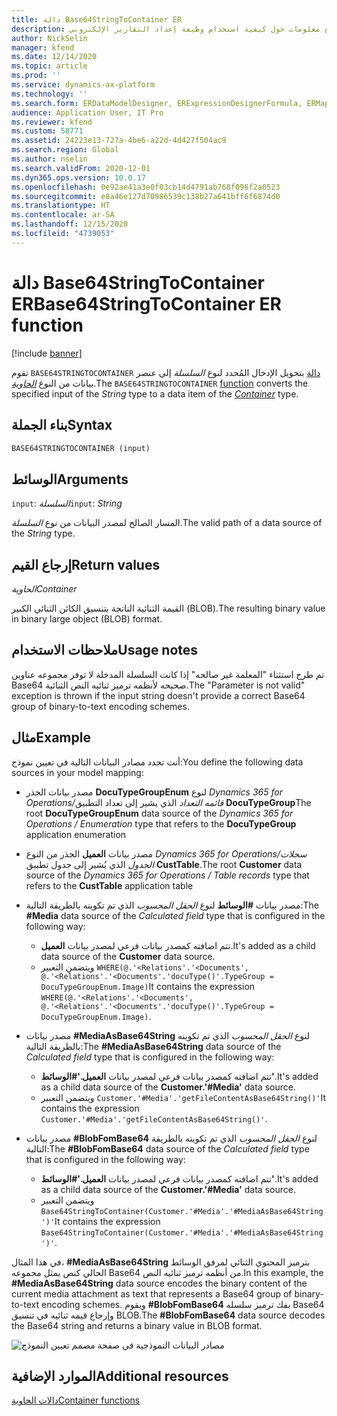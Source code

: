 ```yaml
---
title: دالة Base64StringToContainer ER
description: يوفر هذا الموضوع معلومات حول كيفية استخدام وظيفة إعداد التقارير الإلكتروني Base64StringToContainer (ER).
author: NickSelin
manager: kfend
ms.date: 12/14/2020
ms.topic: article
ms.prod: ''
ms.service: dynamics-ax-platform
ms.technology: ''
ms.search.form: ERDataModelDesigner, ERExpressionDesignerFormula, ERMappedFormatDesigner, ERModelMappingDesigner
audience: Application User, IT Pro
ms.reviewer: kfend
ms.custom: 58771
ms.assetid: 24223e13-727a-4be6-a22d-4d427f504ac9
ms.search.region: Global
ms.author: nselin
ms.search.validFrom: 2020-12-01
ms.dyn365.ops.version: 10.0.17
ms.openlocfilehash: 0e92ae41a3e0f03cb14d4791ab768f096f2a0523
ms.sourcegitcommit: e8a46e127d70986539c138b27a641bff6f6874d0
ms.translationtype: HT
ms.contentlocale: ar-SA
ms.lasthandoff: 12/15/2020
ms.locfileid: "4739053"
---
```

# <a name="base64stringtocontainer-er-function"></a><span data-ttu-id="8aa18-103">دالة Base64StringToContainer ER</span><span class="sxs-lookup"><span data-stu-id="8aa18-103">Base64StringToContainer ER function</span></span>

[!include [banner](../includes/banner.md)]

<span data-ttu-id="8aa18-104">تقوم `BASE64STRINGTOCONTAINER` [دالة](er-formula-language.md#functions) بتحويل الإدخال المُحدد لنوع *السلسلة* إلى عنصر بيانات من النوع *[الحاوية](er-functions-category-container.md)*.</span><span class="sxs-lookup"><span data-stu-id="8aa18-104">The `BASE64STRINGTOCONTAINER` [function](er-formula-language.md#functions) converts the specified input of the *String* type to a data item of the *[Container](er-functions-category-container.md)* type.</span></span>

## <a name="syntax"></a><span data-ttu-id="8aa18-105">بناء الجملة</span><span class="sxs-lookup"><span data-stu-id="8aa18-105">Syntax</span></span>

```vb
BASE64STRINGTOCONTAINER (input)
```

## <a name="arguments"></a><span data-ttu-id="8aa18-106">الوسائط</span><span class="sxs-lookup"><span data-stu-id="8aa18-106">Arguments</span></span>

<span data-ttu-id="8aa18-107">`input`: *السلسلة*</span><span class="sxs-lookup"><span data-stu-id="8aa18-107">`input`: *String*</span></span>

<span data-ttu-id="8aa18-108">المسار الصالح لمصدر البيانات من نوع *السلسلة*.</span><span class="sxs-lookup"><span data-stu-id="8aa18-108">The valid path of a data source of the *String* type.</span></span>

## <a name="return-values"></a><span data-ttu-id="8aa18-109">إرجاع القيم</span><span class="sxs-lookup"><span data-stu-id="8aa18-109">Return values</span></span>

<span data-ttu-id="8aa18-110">*الحاوية*</span><span class="sxs-lookup"><span data-stu-id="8aa18-110">*Container*</span></span>

<span data-ttu-id="8aa18-111">القيمة الثنائية الناتجة بتنسيق الكائن الثنائي الكبير (BLOB).</span><span class="sxs-lookup"><span data-stu-id="8aa18-111">The resulting binary value in binary large object (BLOB) format.</span></span>

## <a name="usage-notes"></a><span data-ttu-id="8aa18-112">ملاحظات الاستخدام</span><span class="sxs-lookup"><span data-stu-id="8aa18-112">Usage notes</span></span>

<span data-ttu-id="8aa18-113">تم طرح استثناء "المعلمة غير صالحه" إذا كانت السلسلة المدخلة لا توفر مجموعه عناوين Base64 صحيحه لأنظمه ترميز ثنائيه النص الثنائية.</span><span class="sxs-lookup"><span data-stu-id="8aa18-113">The "Parameter is not valid" exception is thrown if the input string doesn't provide a correct Base64 group of binary-to-text encoding schemes.</span></span>

## <a name="example"></a><span data-ttu-id="8aa18-114">مثال</span><span class="sxs-lookup"><span data-stu-id="8aa18-114">Example</span></span>

<span data-ttu-id="8aa18-115">أنت تحدد مصادر البيانات التالية في تعيين نموذج:</span><span class="sxs-lookup"><span data-stu-id="8aa18-115">You define the following data sources in your model mapping:</span></span>

- <span data-ttu-id="8aa18-116">مصدر بيانات الجذر **DocuTypeGroupEnum** لنوع *Dynamics 365 for Operations/قائمه التعداد* الذي يشير إلى تعداد التطبيق **DocuTypeGroup**</span><span class="sxs-lookup"><span data-stu-id="8aa18-116">The root **DocuTypeGroupEnum** data source of the *Dynamics 365 for Operations / Enumeration* type that refers to the **DocuTypeGroup** application enumeration</span></span>
- <span data-ttu-id="8aa18-117">مصدر بيانات **العميل** الجذر من النوع *Dynamics 365 for Operations/سجلات الجدول* الذي يُشير إلى جدول تطبيق **CustTable**.</span><span class="sxs-lookup"><span data-stu-id="8aa18-117">The root **Customer** data source of the *Dynamics 365 for Operations / Table records* type that refers to the **CustTable** application table</span></span>
- <span data-ttu-id="8aa18-118">مصدر بيانات **\#الوسائط** لنوع *الحقل المحسوب* الذي تم تكوينه بالطريقة التالية:</span><span class="sxs-lookup"><span data-stu-id="8aa18-118">The **\#Media** data source of the *Calculated field* type that is configured in the following way:</span></span>

    - <span data-ttu-id="8aa18-119">تتم اضافته كمصدر بيانات فرعي لمصدر بيانات **العميل**.</span><span class="sxs-lookup"><span data-stu-id="8aa18-119">It's added as a child data source of the **Customer** data source.</span></span>
    - <span data-ttu-id="8aa18-120">ويتضمن التعبير `WHERE(@.'<Relations'.'<Documents', @.'<Relations'.'<Documents'.'docuType()'.TypeGroup = DocuTypeGroupEnum.Image)`</span><span class="sxs-lookup"><span data-stu-id="8aa18-120">It contains the expression `WHERE(@.'<Relations'.'<Documents', @.'<Relations'.'<Documents'.'docuType()'.TypeGroup = DocuTypeGroupEnum.Image)`.</span></span>

- <span data-ttu-id="8aa18-121">مصدر بيانات **\#MediaAsBase64String** لنوع *الحقل المحسوب* الذي تم تكوينه بالطريقة التالية:</span><span class="sxs-lookup"><span data-stu-id="8aa18-121">The **\#MediaAsBase64String** data source of the *Calculated field* type that is configured in the following way:</span></span>

    - <span data-ttu-id="8aa18-122">تتم اضافته كمصدر بيانات فرعي لمصدر بيانات **العميل.'\#الوسائط'**.</span><span class="sxs-lookup"><span data-stu-id="8aa18-122">It's added as a child data source of the **Customer.'\#Media'** data source.</span></span>
    - <span data-ttu-id="8aa18-123">ويتضمن التعبير `Customer.'#Media'.'getFileContentAsBase64String()'`</span><span class="sxs-lookup"><span data-stu-id="8aa18-123">It contains the expression `Customer.'#Media'.'getFileContentAsBase64String()'`.</span></span>

- <span data-ttu-id="8aa18-124">مصدر بيانات **\#BlobFomBase64** لنوع *الحقل المحسوب* الذي تم تكوينه بالطريقة التالية:</span><span class="sxs-lookup"><span data-stu-id="8aa18-124">The **\#BlobFomBase64** data source of the *Calculated field* type that is configured in the following way:</span></span>

    - <span data-ttu-id="8aa18-125">تتم اضافته كمصدر بيانات فرعي لمصدر بيانات **العميل.'\#الوسائط'**.</span><span class="sxs-lookup"><span data-stu-id="8aa18-125">It's added as a child data source of the **Customer.'\#Media'** data source.</span></span>
    - <span data-ttu-id="8aa18-126">ويتضمن التعبير `Base64StringToContainer(Customer.'#Media'.'#MediaAsBase64String')'`</span><span class="sxs-lookup"><span data-stu-id="8aa18-126">It contains the expression `Base64StringToContainer(Customer.'#Media'.'#MediaAsBase64String')'`.</span></span>

<span data-ttu-id="8aa18-127">في هذا المثال، **\#MediaAsBase64String** بترميز المحتوي الثنائي لمرفق الوسائط الحالي كنص يمثل مجموعه Base64 من أنظمه ترميز ثنائيه النص.</span><span class="sxs-lookup"><span data-stu-id="8aa18-127">In this example, the **\#MediaAsBase64String** data source encodes the binary content of the current media attachment as text that represents a Base64 group of binary-to-text encoding schemes.</span></span> <span data-ttu-id="8aa18-128">ويقوم **\#BlobFomBase64** بفك ترميز سلسله Base64 وإرجاع قيمه ثنائيه في تنسيق BLOB.</span><span class="sxs-lookup"><span data-stu-id="8aa18-128">The **\#BlobFomBase64** data source decodes the Base64 string and returns a binary value in BLOB format.</span></span>

![مصادر البيانات النموذجية في صفحة مصمم تعيين النموذج](./media/er-functions-container-base64stringtocontainer-1.png)

## <a name="additional-resources"></a><span data-ttu-id="8aa18-130">الموارد الإضافية</span><span class="sxs-lookup"><span data-stu-id="8aa18-130">Additional resources</span></span>

[<span data-ttu-id="8aa18-131">دالات الحاوية</span><span class="sxs-lookup"><span data-stu-id="8aa18-131">Container functions</span></span>](er-functions-category-container.md)
